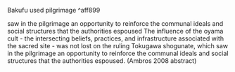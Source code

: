 Bakufu used pilgrimage ^aff899


saw in the pilgrimage an opportunity to reinforce the communal ideals and social structures that the authorities espoused
	The influence of the oyama cult - the intersecting beliefs, practices, and infrastructure associated with the sacred site - was not lost on the ruling Tokugawa shogunate, which saw in the pilgrimage an opportunity to reinforce the communal ideals and social structures that the authorities espoused. (Ambros 2008 abstract)